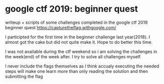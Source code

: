# google ctf 2019: beginner quest
writeup + scripts of some challenges completed in the google ctf 2019 beginner quest
https://capturetheflag.withgoogle.com/

I participted for the first time in the beginner challenge last year(2018). I almost got the cake but did not quite make it. Hope to do better this time.

I was not available during the ctf weekend so i am solving the challenges in the week(end) of the week after. I try to solve all challenges myself.

I never include the flags themselves as I think accualy executing the needed steps will make one learn more than only reading the solution and then submitting the flag
